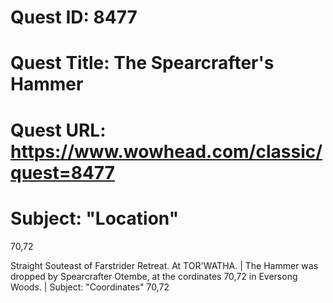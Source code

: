 # Quest ID: 8477
# Quest Title: The Spearcrafter's Hammer
# Quest URL: https://www.wowhead.com/classic/quest=8477
# Subject: "Location"
70,72

Straight Souteast of Farstrider Retreat.
At TOR'WATHA. | The Hammer was dropped by Spearcrafter Otembe, at the cordinates 70,72 in Eversong Woods. | Subject: "Coordinates"
70,72
